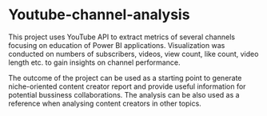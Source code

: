 # Youtube-channel-analysis
This project uses YouTube API to extract metrics of several channels focusing on education of Power BI applications. Visualization was conducted on numbers of subscribers, videos, view count, like count, video length etc. to gain insights on channel performance.

The outcome of the project can be used as a starting point to generate niche-oriented content creator report and provide useful information for potential bussiness collaborations. The analysis can be also used as a reference when analysing content creators in other topics.

